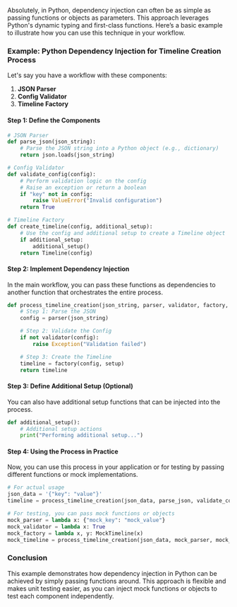 Absolutely, in Python, dependency injection can often be as simple as passing functions or objects as parameters. This approach leverages Python's dynamic typing and first-class functions. Here’s a basic example to illustrate how you can use this technique in your workflow.

### Example: Python Dependency Injection for Timeline Creation Process

Let's say you have a workflow with these components:

1. **JSON Parser**
2. **Config Validator**
3. **Timeline Factory**

#### Step 1: Define the Components

```python
# JSON Parser
def parse_json(json_string):
    # Parse the JSON string into a Python object (e.g., dictionary)
    return json.loads(json_string)

# Config Validator
def validate_config(config):
    # Perform validation logic on the config
    # Raise an exception or return a boolean
    if "key" not in config:
        raise ValueError("Invalid configuration")
    return True

# Timeline Factory
def create_timeline(config, additional_setup):
    # Use the config and additional setup to create a Timeline object
    if additional_setup:
        additional_setup()
    return Timeline(config)
```

#### Step 2: Implement Dependency Injection

In the main workflow, you can pass these functions as dependencies to another function that orchestrates the entire process.

```python
def process_timeline_creation(json_string, parser, validator, factory, setup=None):
    # Step 1: Parse the JSON
    config = parser(json_string)

    # Step 2: Validate the Config
    if not validator(config):
        raise Exception("Validation failed")

    # Step 3: Create the Timeline
    timeline = factory(config, setup)
    return timeline
```

#### Step 3: Define Additional Setup (Optional)

You can also have additional setup functions that can be injected into the process.

```python
def additional_setup():
    # Additional setup actions
    print("Performing additional setup...")
```

#### Step 4: Using the Process in Practice

Now, you can use this process in your application or for testing by passing different functions or mock implementations.

```python
# For actual usage
json_data = '{"key": "value"}'
timeline = process_timeline_creation(json_data, parse_json, validate_config, create_timeline, additional_setup)

# For testing, you can pass mock functions or objects
mock_parser = lambda x: {"mock_key": "mock_value"}
mock_validator = lambda x: True
mock_factory = lambda x, y: MockTimeline(x)
mock_timeline = process_timeline_creation(json_data, mock_parser, mock_validator, mock_factory)
```

### Conclusion

This example demonstrates how dependency injection in Python can be achieved by simply passing functions around. This approach is flexible and makes unit testing easier, as you can inject mock functions or objects to test each component independently.